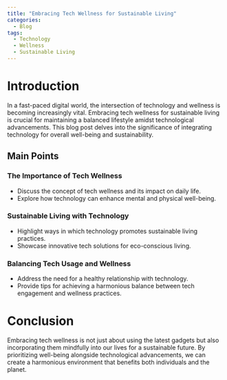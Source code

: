 ```yaml
---
title: "Embracing Tech Wellness for Sustainable Living"
categories:
  - Blog
tags:
  - Technology
  - Wellness
  - Sustainable Living
---
```


# Introduction
In a fast-paced digital world, the intersection of technology and wellness is becoming increasingly vital. Embracing tech wellness for sustainable living is crucial for maintaining a balanced lifestyle amidst technological advancements. This blog post delves into the significance of integrating technology for overall well-being and sustainability.

## Main Points

### The Importance of Tech Wellness
- Discuss the concept of tech wellness and its impact on daily life.
- Explore how technology can enhance mental and physical well-being.

### Sustainable Living with Technology
- Highlight ways in which technology promotes sustainable living practices.
- Showcase innovative tech solutions for eco-conscious living.

### Balancing Tech Usage and Wellness
- Address the need for a healthy relationship with technology.
- Provide tips for achieving a harmonious balance between tech engagement and wellness practices.

# Conclusion
Embracing tech wellness is not just about using the latest gadgets but also incorporating them mindfully into our lives for a sustainable future. By prioritizing well-being alongside technological advancements, we can create a harmonious environment that benefits both individuals and the planet.